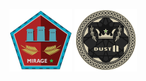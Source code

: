 [![Mirage Logo](../assets/img/mirage_logo_100x100.png)](../nades/mirage_nades.md) [![Dust II Logo](../assets/img/dust2_logo_100x100.png)](../nades/mirage_nades.md)